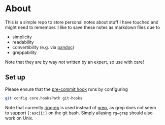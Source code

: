 # About

This is a simple repo to store personal notes about stuff I have touched and might need to remember. I like to save these notes as markdown files due to

- simplicity
- readability
- convertibility (e.g. via [pandoc](pandoc.md))
- greppability

Note that they are by way *not* written by an expert, so use with care!

## Set up

Please ensure that the [pre-commit hook](git-hooks/pre-commit) runs by configuring

```bash
git config core.hooksPath git-hooks
```

Note that currently [ripgrep](https://github.com/BurntSushi/ripgrep) is used instead of [grep](https://www.gnu.org/software/grep/), as grep does not seem to support `[:ascii:]` on the git bash. Simply aliasing `rg=grep` should also work on Unix.
